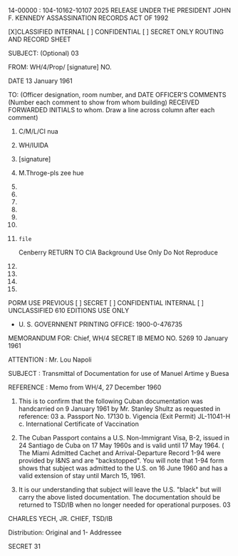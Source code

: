 14-00000
:
104-10162-10107 2025 RELEASE UNDER THE PRESIDENT JOHN F. KENNEDY ASSASSINATION RECORDS ACT OF 1992

[X]CLASSIFIED	INTERNAL	[ ] CONFIDENTIAL	[ ] SECRET
ONLY
ROUTING AND RECORD SHEET

SUBJECT: (Optional)	03

FROM: WH/4/Prop/ [signature]
NO.

DATE 13 January 1961

TO: (Officer designation, room number, and	DATE	OFFICER'S	COMMENTS (Number each comment to show from whom
building)	RECEIVED	FORWARDED	INITIALS	to whom. Draw a line across column after each comment)

1.	C/M/L/CI		nua
2.	WH/IUIDA	
3.	[signature]	

4.	M.Throge-pls zee hue

5.		

6.		

7.		

8.		

9.		

10.		

11.		file
	Cenberry
RETURN TO CIA
Background Use Only
Do Not Reproduce

12.		

13.		

14.		

15.		

PORM USE PREVIOUS	[ ] SECRET	[ ] CONFIDENTIAL	INTERNAL	[ ] UNCLASSIFIED
610 EDITIONS		USE ONLY
* U. S. GOVERNNENT PRINTING OFFICE: 1900-0-476735

MEMORANDUM FOR: Chief, WH/4	SECRET	IB MEMO NO. 5269
	10 January 1961

ATTENTION	: Mr. Lou Napoli

SUBJECT	: Transmittal of Documentation for use of Manuel Artime y Buesa

REFERENCE	: Memo from WH/4, 27 December 1960

1.	This is to confirm that the following Cuban documentation was handcarried
on 9 January 1961 by Mr. Stanley Shultz as requested in reference:
03
a.	Passport No. 17130
b.	Vigencia (Exit Permit) JL-11041-H
c.	International Certificate of Vaccination

2.	The Cuban Passport contains a U.S. Non-Immigrant Visa, B-2, issued in 24
Santiago de Cuba on 17 May 1960s and is valid until 17 May 1964. ( The Miami Admitted
Cachet and Arrival-Departure Record 1-94 were provided by I&NS and are "backstopped".
You will note that 1-94 form shows that subject was admitted to the U.S. on 16 June
1960 and has a valid extension of stay until March 15, 1961.

3.	It is our understanding that subject will leave the U.S. "black" but will
carry the above listed documentation. The documentation should be returned to
TSD/IB when no longer needed for operational purposes.
03

CHARLES YECH, JR.
CHIEF, TSD/IB

Distribution:
Original and 1- Addressee

SECRET
31
